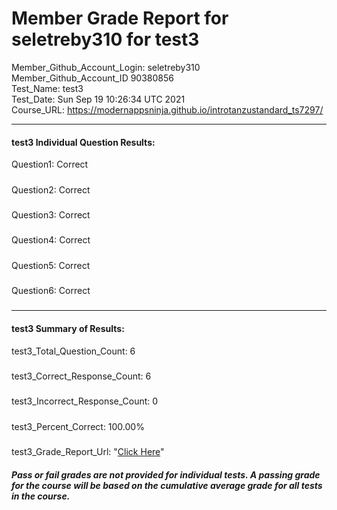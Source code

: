 # Member Grade Report for seletreby310 for test3  
   
Member_Github_Account_Login: seletreby310  
Member_Github_Account_ID 90380856  
Test_Name: test3  
Test_Date: Sun Sep 19 10:26:34 UTC 2021  
Course_URL: https://modernappsninja.github.io/introtanzustandard_ts7297/  
   
---  
#### test3 Individual Question Results:  
Question1: Correct  
#####  
Question2: Correct  
#####  
Question3: Correct  
#####  
Question4: Correct  
#####  
Question5: Correct  
#####  
Question6: Correct  
#####  
---  
#### test3 Summary of Results:  
test3_Total_Question_Count: 6  
#####  
test3_Correct_Response_Count: 6  
#####  
test3_Incorrect_Response_Count: 0  
#####  
test3_Percent_Correct: 100.00%  
#####  
test3_Grade_Report_Url: "[Click Here](https://github.com/modernappsninjas/seletreby310/blob/main/static/userdata/courses/introtanzustandard_ts7297/grade_report.pr359.test3.md)"
##### Pass or fail grades are not provided for individual tests. A passing grade for the course will be based on the cumulative average grade for all tests in the course.  
